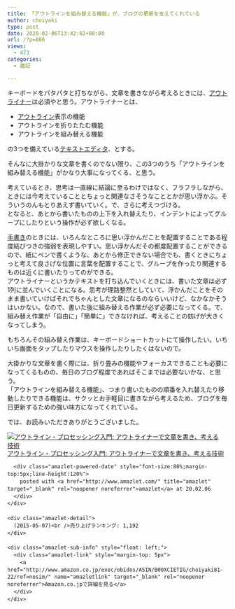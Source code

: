 ```yaml
---
title: 「アウトラインを組み替える機能」が、ブログの更新を支えてくれている
author: choiyaki
type: post
date: 2020-02-06T13:42:02+00:00
url: /?p=886
views:
  - 473
categories:
  - 雑記

---
```

キーボードをパタパタと打ちながら、文章を書きながら考えるときには、[アウトライナー][1]は必須やと思う。アウトライナーとは、

  * [アウトライン][2]表示の機能
  * アウトラインを折りたたむ機能
  * アウトラインを組み替える機能

の3つを備えている[テキストエディタ][3]、とする。

そんなに大掛かりな文章を書くのでない限り、この3つのうち「アウトラインを組み替える機能」がかなり大事になってくる、と思う。

考えているとき、思考は一直線に結論に至るわけではなく、フラフラしながら、ときには今考えていることとちょっと関連なさそうなこととかが思い浮かぶ。そういうのんもとりあえず書いていく。で、さらに考えつづける。  
となると、あとから書いたものの上下を入れ替えたり、インデントによってグループにしたりという操作が必ず欲しくなる。

[手書き][4]のときには、いろんなところに思い浮かんだことを配置することである程度結びつきの強弱を表現しやすい。思い浮かんだその都度配置することができるので、紙にペンで書くような、あとから修正できない場合でも、書くときにちょっと考えて良さげな位置に言葉を配置することで、グループを作ったり関連するものは近くに書いたりってのができる。  
アウトライナーというかテキストを打ち込んでいくときには、書いた文章は必ず1列に並んでいくことになる。思考が理路整然としていて、浮かんだことをそのまま書いていけばそれでちゃんとした文章になるのならいいけど、なかなかそうはいかない。なので、書いた後に組み替える作業が必ず必要になってくる。で、組み替え作業が「自由に」「簡単に」できなければ、考えることの妨げが大きくなってしまう。

もちろんその組み替え作業は、キーボードショートカットにて操作したい。いちいち画面をタップしたりマウスを操作したりしたくはないので。

大掛かりな文章を書く際には、折り畳みの機能やフォーカスできることも必要になってくるものの、毎日のブログ程度であればそこまでは必要ないかな、と思う。  
「アウトラインを組み替える機能」、つまり書いたものの順番を入れ替えたり移動したりできる機能は、サクッとお手軽目に書きながら考えるため、ブログを毎日更新するための強い味方になってくれている。

では、お読みいただきありがとうございました。

<div class="amazlet-box" style="margin-bottom:0px;">
  <div class="amazlet-image" style="float:left;margin:0px 12px 1px 0px;">
    <a href="http://www.amazon.co.jp/exec/obidos/ASIN/B00XCIETIG/choiyaki81-22/ref=nosim/" name="amazletlink" target="_blank" rel="noopener noreferrer"><img src="https://i1.wp.com/images-fe.ssl-images-amazon.com/images/I/41WikKyn%2BuL._SL160_.jpg?w=660&#038;ssl=1" alt="アウトライン・プロセッシング入門: アウトライナーで文章を書き、考える技術" style="border: none;" data-recalc-dims="1" /></a>
  </div>
  
  <div class="amazlet-info" style="line-height:120%; margin-bottom: 10px">
    <div class="amazlet-name" style="margin-bottom:10px;line-height:120%">
      <a href="http://www.amazon.co.jp/exec/obidos/ASIN/B00XCIETIG/choiyaki81-22/ref=nosim/" name="amazletlink" target="_blank" rel="noopener noreferrer">アウトライン・プロセッシング入門: アウトライナーで文章を書き、考える技術</a></p> 
      
      <div class="amazlet-powered-date" style="font-size:80%;margin-top:5px;line-height:120%">
        posted with <a href="http://www.amazlet.com/" title="amazlet" target="_blank" rel="noopener noreferrer">amazlet</a> at 20.02.06
      </div>
    </div>
    
    <div class="amazlet-detail">
      (2015-05-07)<br />売り上げランキング: 1,192
    </div>
    
    <div class="amazlet-sub-info" style="float: left;">
      <div class="amazlet-link" style="margin-top: 5px">
        <a href="http://www.amazon.co.jp/exec/obidos/ASIN/B00XCIETIG/choiyaki81-22/ref=nosim/" name="amazletlink" target="_blank" rel="noopener noreferrer">Amazon.co.jpで詳細を見る</a>
      </div>
    </div>
  </div>
  
  <div class="amazlet-footer" style="clear: left">
  </div>
</div>

 [1]: https://scrapbox.io/choiyaki-hondana/%E3%82%A2%E3%82%A6%E3%83%88%E3%83%A9%E3%82%A4%E3%83%8A%E3%83%BC
 [2]: https://scrapbox.io/choiyaki-hondana/%E3%82%A2%E3%82%A6%E3%83%88%E3%83%A9%E3%82%A4%E3%83%B3
 [3]: https://scrapbox.io/choiyaki-hondana/%E3%83%86%E3%82%AD%E3%82%B9%E3%83%88%E3%82%A8%E3%83%87%E3%82%A3%E3%82%BF
 [4]: https://scrapbox.io/choiyaki-hondana/%E6%89%8B%E6%9B%B8%E3%81%8D